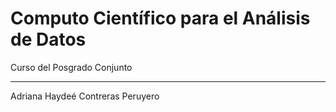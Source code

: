 # Computo Científico para el Análisis de Datos

Curso del Posgrado Conjunto

-----
Adriana Haydeé Contreras Peruyero
